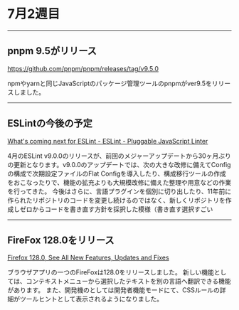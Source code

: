 # 7月2週目

---

## pnpm 9.5がリリース

https://github.com/pnpm/pnpm/releases/tag/v9.5.0

npmやyarnと同じJavaScriptのパッケージ管理ツールのpnpmがver9.5をリリースしました。

---

## ESLintの今後の予定

[What's coming next for ESLint - ESLint - Pluggable JavaScript Linter](https://eslint.org/blog/2024/07/whats-coming-next-for-eslint/)

4月のESLint v9.0.0のリリースが、前回のメジャーアップデートから30ヶ月ぶりの更新となります。v9.0.0のアップデートでは、次の大きな改修に備えてConfigの構成で次期設定ファイルのFlat Configを導入したり、構成移行ツールの作成をおこなったりで、機能の拡充よりも大規模改修に備えた整理や用意などの作業を行ってきた。
今後はさらに、言語プラグインを個別に切り出したり、11年前に作られたリポジトリのコードを変更し続けるのではなく、新しくリポジトリを作成しゼロからコードを書き直す方針を採択した模様（書き直す選択すごい

---

## FireFox 128.0をリリース

[Firefox  128.0, See All New Features, Updates and Fixes](https://www.mozilla.org/en-US/firefox/128.0/releasenotes/)

ブラウザアプリの一つのFireFoxは128.0をリリースしました。
新しい機能としては、コンテキストメニューから選択したテキストを別の言語へ翻訳できる機能があります。
また、開発機のとしては開発者機能モードにて、CSSルールの詳細がツールヒントとして表示されるようになりました。